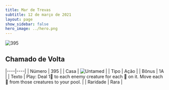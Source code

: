 ```yaml
---
title: Mar de Trevas
subtitle: 12 de março de 2021
layout: page
show_sidebar: false
hero_image: ../hero.png
---
```


![395](https://cdn.keyforgegame.com/media/card_front/pt/496_395_XXH795WXQ6J6_pt.png)

## Chamado de Volta

|----|----|
| Número | 395 |
| Casa | ![Untamed](https://archonarcana.com/images/thumb/b/bd/Untamed.png/22px-Untamed.png "Indomados") |
| Tipo | Ação |
| Bônus | 1A |
| Texto | Play: Deal 1 to each enemy creature for each  on it. Move each  from those creatures to your pool. |
| Raridade | Rara |
